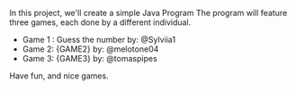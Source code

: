 In this project, we'll create a simple Java Program 
The program will feature three games, each done by a different individual.

- Game 1 : Guess the number by: @Sylviia1
- Game 2: {GAME2} by:  @melotone04
- Game 3: {GAME3} by: @tomaspipes

Have fun, and nice games.
